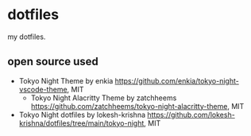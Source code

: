 # dotfiles

my dotfiles.

## open source used

- Tokyo Night Theme by enkia https://github.com/enkia/tokyo-night-vscode-theme, MIT
  - Tokyo Night Alacritty Theme by zatchheems https://github.com/zatchheems/tokyo-night-alacritty-theme, MIT
- Tokyo Night dotfiles by lokesh-krishna https://github.com/lokesh-krishna/dotfiles/tree/main/tokyo-night, MIT